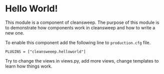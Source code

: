 Hello World!
============

This module is a component of cleansweep. The purpose of this module is
to demonstrate how components work in cleansweep and how to write a new one.

To enable this component add the following line to `production.cfg` file.

	PLUGINS = ["cleansweeep.helloworld"]

Try to change the views in views.py, add more views, change templates to learn
how things work.
